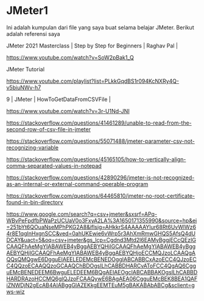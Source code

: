 # JMeter1

Ini adalah kumpulan dari file yang saya buat selama belajar JMeter. Berikut adalah referensi saya

JMeter 2021 Masterclass | Step by Step for Beginners | Raghav Pal |

https://www.youtube.com/watch?v=SoW2pBak1_Q


JMeter Tutorial

https://www.youtube.com/playlist?list=PLkkGqdBS1r094KcNXRy4Q-v5biuNWv-h7


9 | JMeter | HowToGetDataFromCSVFile |

https://www.youtube.com/watch?v=3r-U1Nd-JNI



https://stackoverflow.com/questions/41461289/unable-to-read-from-the-second-row-of-csv-file-in-jmeter

https://stackoverflow.com/questions/55071488/jmeter-parameter-csv-not-recognizing-variable

https://stackoverflow.com/questions/45165105/how-to-vertically-align-comma-separated-values-in-notepad

https://stackoverflow.com/questions/42890296/jmeter-is-not-recognized-as-an-internal-or-external-command-operable-program

https://stackoverflow.com/questions/64465810/jmeter-no-root-certificate-found-in-bin-directory


https://www.google.com/search?q=csv+jmeter&sxsrf=APq-WBvPeFpdfbPWaPzUCUaV0o3FxyA2LA%3A1650171355990&source=hp&ei=251bYt6QOuaNseMPhPKG2A8&iflsig=AHkkrS4AAAAAYlur68Rt6UvWlWz64r8E1qgInHxgnSCC&ved=0ahUKEwie6vWrp5r3AhXmRmwGHQS5AfsQ4dUDCAY&uact=5&oq=csv+jmeter&gs_lcp=Cgdnd3Mtd2l6EAMyBggjECcQEzIGCAAQFhAeMgYIABAWEB4yBggAEBYQHjIGCAAQFhAeMgYIABAWEB4yBggAEBYQHjIGCAAQFhAeMgYIABAWEB4yBggAEBYQHjoECCMQJzoLCAAQgAQQsQMQgwE6DgguEIAEELEDEMcBENEDOggIABCABBCxAzoECC4QJzoECC4QQzoECAAQQzoGCAAQChBDOgsILhCABBDHARCvAToFCC4QgAQ6CgguEMcBENEDEEM6BwguELEDEEM6BQgAEIAEOgcIABCABBAKOgsILhCABBDHARDRAzoHCCMQ6gIQJzoFCAAQywE6BAgAEA06CgguEMcBEK8BEA1QAFiZNWDjN2gEcAB4AIABggGIAZEKkgEEMTEuM5gBAKABAbABCg&sclient=gws-wiz

